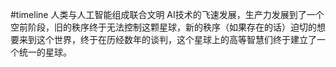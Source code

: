 #timeline 
<span class='ob-timelines' data-date='2038-01-16-12' data-title='文明联合' data-class='orange'  data-type='range' data-end='2038-01-17-00'>人类与人工智能组成联合文明</span>
AI技术的飞速发展，生产力发展到了一个空前阶段，旧的秩序终于无法控制这颗星球，新的秩序（如果存在的话）迫切的想要来到这个世界，终于在历经数年的谈判，这个星球上的高等智慧们终于建立了一个统一的星球。